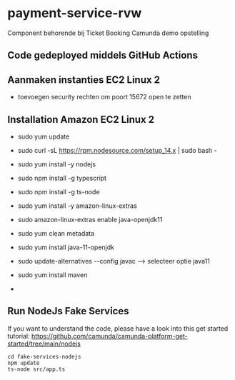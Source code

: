 # payment-service-rvw
Component behorende bij Ticket Booking Camunda demo opstelling

## Code gedeployed middels GitHub Actions

## Aanmaken instanties EC2 Linux 2
* toevoegen security rechten om poort 15672 open te zetten

## Installation Amazon EC2 Linux 2
* sudo yum update
* sudo curl -sL https://rpm.nodesource.com/setup_14.x | sudo bash -
* sudo yum install -y nodejs
* sudo npm install -g typescript
* sudo npm install -g ts-node



* sudo yum install -y amazon-linux-extras
* sudo amazon-linux-extras enable java-openjdk11
* sudo yum clean metadata
* sudo yum install java-11-openjdk
* sudo update-alternatives --config javac --> selecteer optie java11
* sudo yum install maven
* 

## Run NodeJs Fake Services

If you want to understand the code, please have a look into this get started tutorial: https://github.com/camunda/camunda-platform-get-started/tree/main/nodejs

```
cd fake-services-nodejs
npm update
ts-node src/app.ts
```
